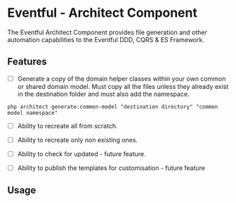 # Eventful - Architect Component

The Eventful Architect Component provides file generation and other automation capabilities to the Eventful DDD, CQRS & ES Framework.

## Features

- [ ] Generate a copy of the domain helper classes within your own common or shared domain model.
 Must copy all the files unless they already exist in the destination folder and must also add the namespace.

`php architect generate:common-model "destination directory" "common model namespace"`

 - [ ] Ability to recreate all from scratch.

 - [ ] Ability to recreate only non existing ones.

 - [ ] Ability to check for updated - future feature.

 - [ ] Ability to publish the templates for customisation - future feature



## Usage
